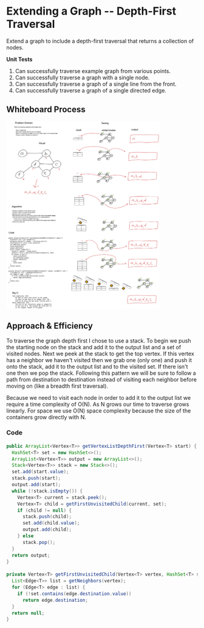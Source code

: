 # Extending a Graph -- Depth-First Traversal

Extend a graph to include a depth-first traversal that returns a collection of nodes.

**Unit Tests**

1. Can successfully traverse example graph from various points.
2. Can successfully traverse a graph with a single node.
3. Can successfully traverse a graph of a single line from the front.
4. Can successfully traverse a graph of a single directed edge.

## Whiteboard Process

[![Whiteboard](images/graph-depth-first.png)](images/graph-depth-first.png)

<style>
  img {
    max-width: 80%;
  }
</style>

## Approach & Efficiency

To traverse the graph depth first I chose to use a stack. To begin we push the starting node on the stack and add it to the output list and a set of visited nodes. Next we peek at the stack to get the top vertex. If this vertex has a neighbor we haven't visited then we grab one (only one) and push it onto the stack, add it to the output list and to the visited set. If there isn't one then we pop the stack. Following this pattern we will be sure to follow a path from destination to destination instead of visiting each neighbor before moving on (like a breadth first traversal).

Because we need to visit each node in order to add it to the output list we require a time complexity of O(N). As N grows our time to traverse grows linearly. For space we use O(N) space complexity because the size of the containers grow directly with N.


### Code

```java
public ArrayList<Vertex<T>> getVertexListDepthFirst(Vertex<T> start) {
  HashSet<T> set = new HashSet<>();
  ArrayList<Vertex<T>> output = new ArrayList<>();
  Stack<Vertex<T>> stack = new Stack<>();
  set.add(start.value);
  stack.push(start);
  output.add(start);
  while (!stack.isEmpty()) {
    Vertex<T> current = stack.peek();
    Vertex<T> child = getFirstUnvisitedChild(current, set);
    if (child != null) {
      stack.push(child);
      set.add(child.value);
      output.add(child);
    } else
      stack.pop();
  }
  return output;
}

private Vertex<T> getFirstUnvisitedChild(Vertex<T> vertex, HashSet<T> set) {
  List<Edge<T>> list = getNeighbors(vertex);
  for (Edge<T> edge : list) {
    if (!set.contains(edge.destination.value))
      return edge.destination;
  }
  return null;
}
```

